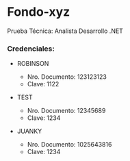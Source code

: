 # Fondo-xyz
Prueba Técnica: Analista Desarrollo .NET

### Credenciales:
- ROBINSON
  - Nro. Documento: 123123123
  - Clave: 1122

- TEST
  - Nro. Documento: 12345689
  - Clave: 1234

- JUANKY
  - Nro. Documento: 1025643816
  - Clave: 1234

